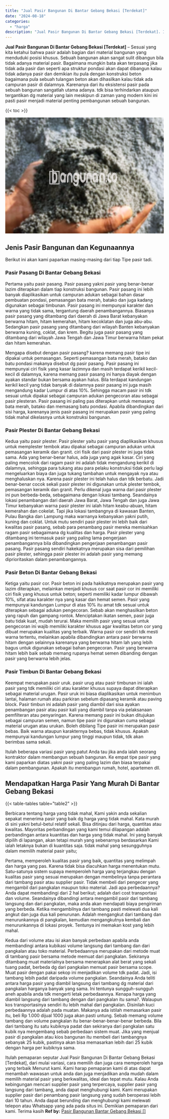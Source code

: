 ```yaml
---
title: "Jual Pasir Bangunan Di Bantar Gebang Bekasi [Terdekat]"
date: "2024-08-18"
categories: 
  - "harga"
description: "Jual Pasir Bangunan Di Bantar Gebang Bekasi [Terdekat]. Itulah pemaparan seputar Jual Pasir Bangunan Di Bantar Gebang Bekasi [Terdekat], dari mulai variasi..."
---
```


**Jual Pasir Bangunan Di Bantar Gebang Bekasi \[Terdekat\]** – Sesuai yang kita ketahui bahwa pasir adalah bagian dari material bangunan yang menduduki posisi khusus. Sebuah bangunan akan sangat sulit dibangun bila tidak adanya material pasir. Bagaimana mungkin bata akan terpasang jika tidak ada pasir dan seperti apa struktur pondasi akan dapat dibangun kalau tidak adanya pasir dan demikian itu pula dengan konstruksi beton bagaimana pula sebuah tulangan beton akan dihasilkan kalau tidak ada campuran pasir di dalamnya. Karenanya dari itu eksistensi pasir pada sebuah bangunan sangatlah utama adanya. tdk bisa terhindarkan ataupun tergantikan dg material yang lain meskipun di zaman yang modern kini ini pasti pasir menjadi material penting pembangunan sebuah bangunan.

{{< toc >}}

![Jual Pasir Bangunan Di Bantar Gebang Bekasi [Terdekat]](/images/jual-pasir-bangunan-74.png)

## Jenis Pasir Bangunan dan Kegunaannya

Berikut ini akan kami paparkan masing-masing dari tiap Tipe pasir tadi.

### Pasir Pasang Di Bantar Gebang Bekasi

Pertama yaitu pasir pasang. Pasir pasang yakni pasir yang benar-benar lazim diterapkan dalam tiap konstruksi bangunan. Pasir pasang ini lebih banyak diaplikasikan untuk campuran adukan sebagai bahan dasar pembuatan pondasi, pemasangan bata merah, batako dan juga kadang digunakan sebagai timbunan. Pasir pasang ini mempunyai karakter dan warna yang tidak sama, tergantung daerah penambangannya. Biasanya pasir pasang yang ditambang dari daerah di Jawa Barat kebanyakan berwarna hitam, hitam kemerahan, hitam kecoklatan dan juga abu-abu. Sedangkan pasir pasang yang ditambang dari wilayah Banten kebanyakan berwarna kuning, coklat, dan krem. Begitu juga pasir pasang yang ditambang dari wilayah Jawa Tengah dan Jawa Timur berwarna hitam pekat dan hitam kemerahan.

Mengapa disebut dengan pasir pasang? karena memang pasir tipe ini dipakai untuk pemasangan. Seperti pemasangan bata merah, batako dan batu pondasi makanya disebut dg pasir pasang. Pasir pasang ini mempunyai ciri fisik yang kasar lazimnya dan masih terdapat kerikil kecil-kecil di dalamnya, karena memang pasir pasang ini hanya diayak dengan ayakan standar bukan bersama ayakan halus. Bila terdapat kandungan kerikil kecil yang tidak banyak di dalamnya pasir pasang ini juga masih mengandung kadar Lumpur di atas 10%. Sehingga macam pasir ini tdk sesuai untuk dipakai sebagai campuran adukan pengecoran atau sebagai pasir plesteran. Pasir pasang ini paling pas diterapkan untuk memasang bata merah, batako dan memasang batu pondasi. Apabila dibandingkan dari sisi harga, karenanya jenis pasir pasang ini merupakan pasir yang paling tidak mahal dikelasnya untuk konstruksi bangunan.

### Pasir Plester Di Bantar Gebang Bekasi

Kedua yaitu pasir plester. Pasir plester yaitu pasir yang diaplikasikan khusus untuk memplester tembok atau dipakai sebagai campuran adukan untuk pemasangan keramik dan granit. ciri fisik dari pasir plester ini juga tidak sama. Ada yang benar-benar halus, ada juga yang agak kasar. Ciri yang paling mencolok dari ragam pasir ini adalah tidak mengandung kerikil di dalamnya, sehingga para tukang atau para pelaku konstruksi tidak perlu lagi mengeluarkan biaya dan juga tukang tambahan untuk mengayak nya atau menghaluskan nya. Karena pasir plester ini telah halus dan tdk berbatu. Jadi benar-benar cocok sekali pasir plester ini digunakan untuk plester tembok, pemasangan keramik dan granit. Perlu dikenal juga warna dari pasir plester ini pun berbeda-beda, sebagaimana dengan lokasi tambang. Seandainya lokasi penambangan dari daerah Jawa Barat, Jawa Tengah dan juga Jawa Timur kebanyakan warna pasir plester ini ialah hitam keabu-abuan, hitam kemerahan dan cokelat. Tapi jika lokasi tambangnya di kawasan Banten, Pulau Bangka dan Lampung maka warnanya kebanyakan yakni putih, kuning dan coklat. Untuk mutu sendiri pasir plester ini lebih baik dari kwalitas pasir pasang, sebab para penambang pasir mereka memisahkan ragam pasir sebagaimana dg kualitas dan harga. Pasir plester yang ditambang ini termasuk pasir yang paling lama pengerjaan penambangannya bila dibandingkan pengerjaan penambangan pasir pasang. Pasir pasang sendiri hakekatnya merupakan sisa dari pemilihan pasir plester, sehingga pasir plester ini adalah pasir yang memang diprioritaskan dalam penambangannya.

### Pasir Beton Di Bantar Gebang Bekasi

Ketiga yaitu pasir cor. Pasir beton ini pada hakikatnya merupakan pasir yang lazim diterapkan, melainkan menjadi khusus cor saat pasir cor ini memiliki ciri fisik yang khusus untuk beton; seperti memiliki kadar lumpur dibawah 10%, sifat atau karakter nya yang kasar dan hemat semen. Pasir yang mempunyai kandungan Lumpur di atas 10% itu amat tdk sesuai untuk diterapkan sebagai adukan pengecoran. Sebab akan menghasilkan beton yang rapuh dan gampang rontok. Menciptakan ikatan semen, pasir juga batu tidak kuat, mudah terurai. Maka memilih pasir yang sesuai untuk pengecoran ini wajib memiliki karakter khusus agar kwalitas beton cor yang dibuat merupakan kualitas yang terbaik. Warna pasir cor sendiri tdk mesti warna tertentu, melainkan apabila dibandingkan antara pasir berwarna hitam dengan selainnya karenanya yang berwarna hitam lah yang lebih bagus untuk digunakan sebagai bahan pengecoran. Pasir yang berwarna hitam lebih baik sebab memang rupanya hemat semen dibanding dengan pasir yang berwarna lebih jelas.

### Pasir Timbun Di Bantar Gebang Bekasi

Keempat merupakan pasir uruk. pasir urug atau pasir timbunan ini ialah pasir yang tdk memiliki ciri atau karakter khusus supaya dapat diterapkan sebagai material urugan. Pasir uruk ini biasa diaplikasikan untuk menimbun lantai, halaman rumah atau parkiran sebelum dipasang keramik atau paving block. Pasir timbun ini adalah pasir yang diambil dari sisa ayakan penambangan pasir atau pasir kali yang diambil tanpa via pelaksanaan pemfilteran atau penyaringan. Karena memang pasir ini bukan ditujukan sebagai campuran semen, namun tipe pasir ini digunakan cuma sebagai material urugan atau urukan. Boleh dibilang Tipe pasir ini merupakan pasir bebas. Baik warna ataupun karakternya bebas, tidak khusus. Apakah mempunyai kandungan lumpur yang tinggi maupun tidak, tdk akan berimbas sama sekali.

Itulah beberapa variasi pasir yang patut Anda tau jika anda ialah seorang kontraktor dalam membangun sebuah bangunan. Ke empat tipe pasir yang kami paparkan diatas yakni pasir yang paling lazim dan biasa terpakai dalam pembangunan. Apakah itu membangun rumah, hotel, apartemen dll.

## Mendapatkan Harga Pasir Yang Murah Di Bantar Gebang Bekasi

{{< table-tables table="table2" >}}

Berbicara tentang harga yang tidak mahal, Kami yakin anda sekalian sepakat menerima pasir yang baik dg harga yang tidak mahal. Kata murah di sini yakni betul-betul relatif sekali. Bisa ditinjau dari harga, quantitas atau kwalitas. Mayoritas perbandingan yang kami temui dilapangan adalah perbandingan antara kuantitas dan harga yang tidak mahal. Ini yang banyak dipilih di lapangan, akan tetapi murah yang sebenarnya berdasarkan Kami ialah letaknya bukan di kuantitas saja. tidak mahal yang sesungguhnya dalam memilih material pasir yaitu;

Pertama, memperoleh kualitas pasir yang baik, quantitas yang melimpah dan harga yang pas. Karena tidak bisa diacuhkan harga menentukan mutu. Satu-satunya sistem supaya memperoleh harga yang terjangkau dengan kualitas pasir yang sesuai merupakan dengan membelinya tanpa perantara dari tambang pasir atau supplier pasir. Tidak membeli dari pengecer yang mengambil dari pangkalan maupun toko material. Jadi apa perbedaannya? Anda dapat membandingi dari 2 hal berikut; adalah dari cost transportasi dan volume. Seandainya dibandingi antara mengambil pasir dari tambang langsung dan dari pangkalan, maka anda akan mendapati biaya pengiriman yang berbeda. Ketika mengambilnya dari tambang pasti melewati dua kali angkut dan juga dua kali penurunan. Adalah mengangkut dari tambang dan menurunkannya di pangkalan, kemudian mengangkutnya kembali dan menurunkannya di lokasi proyek. Tentunya ini memakan kost yang lebih mahal.

Kedua dari volume atau isi akan banyak perbedaan apabila anda membandingi antara kubikasi volume langsung dari tambang dan dari pangkalan atau toko material. Perbedaannya merupakan dari metode muat di tambang pasir bersama metode memuat dari pangkalan. Sekiranya ditambang muat materialnya bersama menerapkan alat berat yang sekali tuang padat, berbeda dg dari pangkalan memuat pasir bersama scope. Muat pasir dengan pakai sekop ini menjadikan volume tdk padat. Jadi, isi tambang lebih padat daripada volume pangkalan. Seandainya Anda teliti antara harga pasir yang diambil langsung dari tambang dg material dari pangkalan harganya banyak yang sama. Ini tentunya sungguh-sungguh aneh apabila anda tdk mengerti letak perbedaannya. Kenapa harga yang diambil langsung dari tambang dengan dari pangkalan itu sama?. Walaupun kos transportasinya sendiri itu lebih mahal dari pangkalan. Disinilah kuci perbedaannya adalah pada muatan. Makanya ada istilah memasarkan pasir itu, beli Rp 1.000 dijual 1000 juga akan pasti untung. Sebab memang volume tambang dan volume pangkalan itu benar-benar-benar-benar berbeda. Bila dari tambang itu satu kubiknya padat dan sekiranya dari pangkalan satu kubik nya mengembang sebab perbedaan sistem muat. Jika yang menjual pasir di pangkalan atau kios bangunan itu membeli dari tambangnya sebanyak 25 kubik, pastinya akan bisa memasarkan lebih dari 25 kubik dengan harga per kubiknya sama.

Itulah pemaparan seputar Jual Pasir Bangunan Di Bantar Gebang Bekasi \[Terdekat\], dari mulai variasi, cara memilih dan juga cara memperoleh harga yang terbaik Menurut kami. Kami harap pemaparan kami di atas dapat menambah wawasan untuk anda dan juga menjadikan anda mudah dalam memilih material pasir yang berkwalitas, ideal dan tepat mutu. Kalau Anda kebingungan mencari supplier pasir yang terpercaya, supplier pasir yang langsung dari tambang, anda dapat menghubungi kami. Kami merupakan supplier pasir dari penambang pasir langsung yang sudah beroperasi lebih dari 10 tahun. Anda dapat berunding dan menghubungi kami melewati telepon atau Whatsapp yang ada pada situs ini. Demikian pemaparan dari kami. Terima kasih
**Ref by:** [Pasir Bangunan Bantar Gebang Bekasi []](https://id.wikipedia.org/wiki/Pasir)
